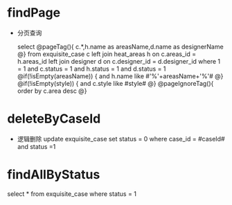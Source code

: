 findPage
===
* 分页查询

    select
    @pageTag(){
        c.*,h.name as areasName,d.name as designerName
    @}
    from  exquisite_case c
     left join heat_areas h on c.areas_id = h.areas_id
     left join designer d on c.designer_id = d.designer_id
    where 1 = 1
    and c.status = 1 and h.status = 1 and d.status = 1
    @if(!isEmpty(areasName)) {
                and h.name like #'%'+areasName+'%'#
        @}
        @if(!isEmpty(style)) {
         and c.style like #style#
        @}
    @pageIgnoreTag(){
        order by c.area desc
    @}

deleteByCaseId
====
* 逻辑删除
update exquisite_case set status = 0 where case_id = #caseId# and status =1

findAllByStatus
===
select * from exquisite_case where status = 1
